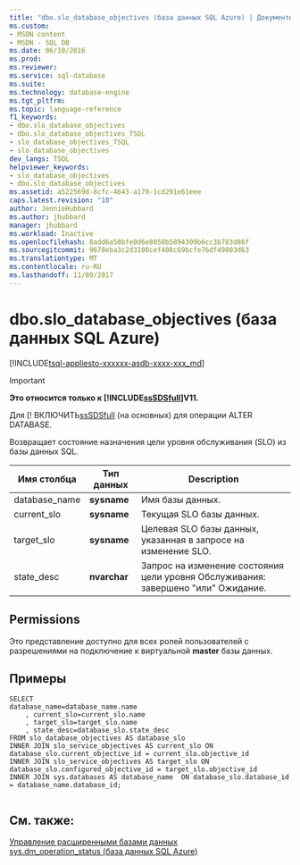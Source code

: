 ```yaml
---
title: "dbo.slo_database_objectives (база данных SQL Azure) | Документы Microsoft"
ms.custom:
- MSDN content
- MSDN - SQL DB
ms.date: 06/10/2016
ms.prod: 
ms.reviewer: 
ms.service: sql-database
ms.suite: 
ms.technology: database-engine
ms.tgt_pltfrm: 
ms.topic: language-reference
f1_keywords:
- dbo.slo_database_objectives
- dbo.slo_database_objectives_TSQL
- slo_database_objectives_TSQL
- slo_database_objectives
dev_langs: TSQL
helpviewer_keywords:
- slo_database_objectives
- dbo.slo_database_objectives
ms.assetid: a522569d-8cfc-4643-a170-1cd291e61eee
caps.latest.revision: "10"
author: JennieHubbard
ms.author: jhubbard
manager: jhubbard
ms.workload: Inactive
ms.openlocfilehash: 8add6a50bfe0d6e8058b5894309b6cc3b783d86f
ms.sourcegitcommit: 9678eba3c2d3100cef408c69bcfe76df49803d63
ms.translationtype: MT
ms.contentlocale: ru-RU
ms.lasthandoff: 11/09/2017
---
```

# <a name="dboslodatabaseobjectives-azure-sql-database"></a>dbo.slo_database_objectives (база данных SQL Azure)
[!INCLUDE[tsql-appliesto-xxxxxx-asdb-xxxx-xxx_md](../../includes/tsql-appliesto-xxxxxx-asdb-xxxx-xxx-md.md)]

    
> [!IMPORTANT]  
>  **Это относится только к [!INCLUDE[ssSDSfull](../../includes/sssdsfull-md.md)]V11.**  
>   
>  Для [! ВКЛЮЧИТЬ[ssSDSfull](../system-dynamic-management-views/sys-dm-operation-status-azure-sql-database.md) (на основных) для операции ALTER DATABASE.   
  
 Возвращает состояние назначения цели уровня обслуживания (SLO) из базы данных SQL.  
  
|Имя столбца|Тип данных|Description|  
|-----------------|---------------|-----------------|  
|database_name|**sysname**|Имя базы данных.|  
|current_slo|**sysname**|Текущая SLO базы данных.|  
|target_slo|**sysname**|Целевая SLO базы данных, указанная в запросе на изменение SLO.|  
|state_desc|**nvarchar**|Запрос на изменение состояния цели уровня Обслуживания: завершено "или" Ожидание.|  
  
## <a name="permissions"></a>Permissions  
 Это представление доступно для всех ролей пользователей с разрешениями на подключение к виртуальной **master** базы данных.  
  
## <a name="examples"></a>Примеры  
  
```  
SELECT   
database_name=database_name.name   
    , current_slo=current_slo.name   
    , target_slo=target_slo.name   
    , state_desc=database_slo.state_desc   
FROM slo_database_objectives AS database_slo  
INNER JOIN slo_service_objectives AS current_slo ON database_slo.current_objective_id = current_slo.objective_id  
INNER JOIN slo_service_objectives AS target_slo ON database_slo.configured_objective_id = target_slo.objective_id  
INNER JOIN sys.databases AS database_name  ON database_slo.database_id = database_name.database_id;  
  
```  
  
## <a name="see-also"></a>См. также:  
 [Управление расширенными базами данных](http://go.microsoft.com/fwlink/?LinkID=311927)  
[sys.dm_operation_status (база данных SQL Azure)](../system-dynamic-management-views/sys-dm-operation-status-azure-sql-database.md) 
